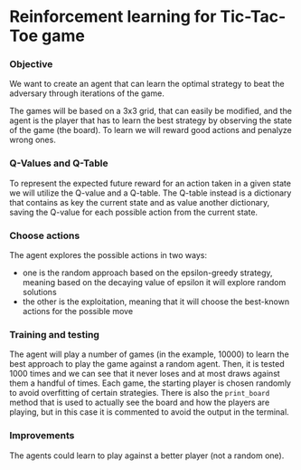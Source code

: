 # Reinforcement learning for Tic-Tac-Toe game

### Objective
We want to create an agent that can learn the optimal strategy to beat the adversary through iterations of the game.

The games will be based on a 3x3 grid, that can easily be modified, and the agent is the player that has to learn the best strategy by observing the state of the game (the board). To learn we will reward good actions and penalyze wrong ones.

### Q-Values and Q-Table
To represent the expected future reward for an action taken in a given state we will utilize the Q-value and a Q-table. The Q-table instead is a dictionary that contains as key the current state and as value another dictionary, saving the Q-value for each possible action from the current state.

### Choose actions
The agent explores the possible actions in two ways: 
- one is the random approach based on the epsilon-greedy strategy, meaning based on the decaying value of epsilon it will explore random solutions
- the other is the exploitation, meaning that it will choose the best-known actions for the possible move


### Training and testing
The agent will play a number of games (in the example, 10000) to learn the best approach to play the game against a random agent. Then, it is tested 1000 times and we can see that it never loses and at most draws against them a handful of times. Each game, the starting player is chosen randomly to avoid overfitting of certain strategies.
There is also the `print_board` method that is used to actually see the board and how the players are playing, but in this case it is commented to avoid the output in the terminal.

### Improvements
The agents could learn to play against a better player (not a random one).
